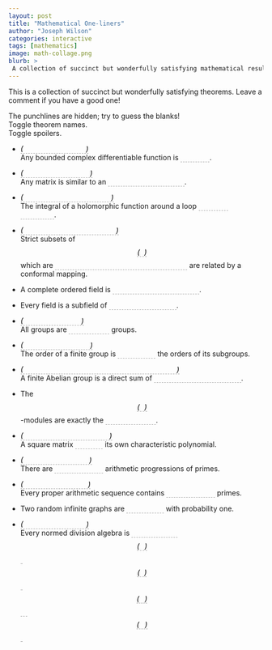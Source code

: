 ```yaml
---
layout: post
title: "Mathematical One-liners"
author: "Joseph Wilson"
categories: interactive
tags: [mathematics]
image: math-collage.png
blurb: >
 A collection of succinct but wonderfully satisfying mathematical results.
---
```


<script>
function toggleSpoilers() {
	document.body.classList.toggle("spoiled")
}
function toggleNames() {
	document.body.classList.toggle("shownames")
}
</script>

<style>
.spoiler {
	transition: 1s;
	color: transparent;
	border-bottom: 1px dashed #0005;
}

.spoiler:hover, .spoiled .spoiler {
	color: inherit;
	border-bottom: 1px dashed transparent;
}

ul em::before { content: "("; color: initial }
ul em::after { content: ")"; color: initial }

ul em {
	transition: 1s;
	color: transparent;
	border-bottom: 1px dashed #0005;
}

ul em:hover, .shownames ul em {
	color: inherit;
	border-bottom: 1px dashed transparent;
}

</style>

This is a collection of succinct but wonderfully satisfying theorems.
Leave a comment if you have a good one!

The punchlines are hidden; try to guess the blanks!<br>
<a onclick="toggleNames()">Toggle theorem names.</a><br>
<a onclick="toggleSpoilers()">Toggle spoilers.</a>


- *Liouville's theorem* <br>
	Any bounded complex differentiable function is <span class="spoiler">constant</span>.

- *Jordan normal form* <br>
	Any matrix is similar to an <span class="spoiler">upper triangular matrix</span>.

- *Cauchy’s integral theorem* <br>
	The integral of a holomorphic function around a loop <span class="spoiler">vanishes identically</span>.

- *Riemann Mapping Theorem* <br>
	Strict subsets of $$ℂ$$ which are <span class="spoiler">nonempty, open, and simply connected</span> are related by a conformal mapping.

- A complete ordered field is <span class="spoiler">isomorphic to the real line</span>.

- Every field is a subfield of <span class="spoiler">the surreal numbers</span>.

- *Cayley’s theorem* <br>
	All groups are <span class="spoiler">permutation</span> groups.

- *Lagrange’s theorem* <br>
	The order of a finite group is <span class="spoiler">divisible by</span> the orders of its subgroups.

- *Fundamental theorem of finite Abelian groups* <br>
	A finite Abelian group is a direct sum of <span class="spoiler">prime-order cyclic groups</span>.

- The $$ℤ$$-modules are exactly the <span class="spoiler">Abelian groups</span>.

- *Cayley–Hamilton theorem* <br>
	A square matrix <span class="spoiler">satisfies</span> its own characteristic polynomial.

- *Green–Tao theorem* <br>
	There are <span class="spoiler">arbitrarily long</span> arithmetic progressions of primes.

- *Dirichlet’s Theorem* <br>
	Every proper arithmetic sequence contains <span class="spoiler">infinitely many</span> primes.

- Two random infinite graphs are <span class="spoiler">isomorphic</span> with probability one.

- *Hurwitz’s Theorem* <br>
	Every normed division algebra is <span class="spoiler">isomorphic to $$ℝ$$, $$ℂ$$, $$ℍ$$ or $$𝕆$$.
